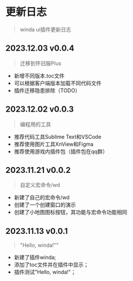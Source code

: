 # 更新日志

> winda ui插件更新日志


## 2023.12.03 v0.0.4

> 迁移到怀旧服Plus

- 新增不同版本.toc文件
- 可以根据客户端版本加载不同代码文件
- 插件迁移隐患排除（TODO）


## 2023.12.02 v0.0.3

> 编程用的工具

- 推荐代码工具Sublime Text和VSCode
- 推荐使用图片工具XnView和Figma
- 推荐使用游戏内插件包（插件包在qq群）


## 2023.11.21 v0.0.2

> 自定义宏命令/wd

- 新建了自己的宏命令/wd
- 创建了一个创建窗口的演示
- 创建了小地图图标按钮，其功能与宏命令功能相同


## 2023.11.13 v0.0.1 

> "Hello, winda!""


- 新建了插件winda;
- 添加了toc文件并在插件中显示；
- 插件测试"Hello, winda!"；



